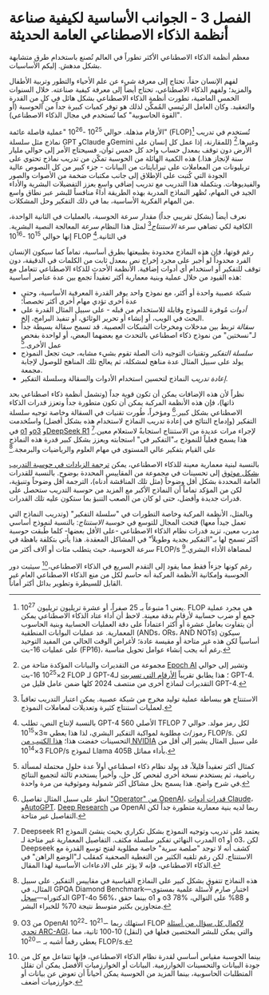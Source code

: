 # الفصل 3 - الجوانب الأساسية لكيفية صناعة أنظمة الذكاء الاصطناعي العامة الحديثة

معظم أنظمة الذكاء الاصطناعي الأكثر تطوراً في العالم تُصنع باستخدام طرق متشابهة بشكل مدهش. إليكم الأساسيات.

لفهم الإنسان حقاً، تحتاج إلى معرفة شيء عن علم الأحياء والتطور وتربية الأطفال والمزيد؛ ولفهم الذكاء الاصطناعي، تحتاج أيضاً إلى معرفة كيفية صناعته. خلال السنوات الخمس الماضية، تطورت أنظمة الذكاء الاصطناعي بشكل هائل في كلٍ من القدرة والتعقيد. وكان العامل الرئيسي المُمكِّن لذلك هو توفر كميات كبيرة جداً من الحوسبة (أو "القوة الحاسوبية" كما تُستخدم في مجال الذكاء الاصطناعي).

الأرقام مذهلة. حوالي 10<sup>25</sup> -10<sup>26</sup> "عملية فاصلة عائمة" (FLOP)[^1] تُستخدم في تدريب نماذج مثل سلسلة GPT وClaude وGemini وغيرها.[^2] (للمقارنة، إذا عمل كل إنسان على الأرض دون توقف بمعدل حساب واحد كل خمس ثوان، فسيحتاج الأمر إلى حوالي مليار سنة لإنجاز هذا.) هذه الكمية الهائلة من الحوسبة تمكّن من تدريب نماذج تحتوي على تريليونات من المعاملات على تيرابايتات من البيانات - جزء كبير من كل النصوص عالية الجودة التي كُتبت على الإطلاق إلى جانب مكتبات ضخمة من الأصوات والصور والفيديوهات. وبتكملة هذا التدريب مع تدريب إضافي واسع يعزز التفضيلات البشرية والأداء الجيد في المهام، تُظهر النماذج المدربة بهذه الطريقة أداءً منافساً للبشر عبر نطاق واسع من المهام الفكرية الأساسية، بما في ذلك التفكير وحل المشكلات.

نعرف أيضاً (بشكل تقريبي جداً) مقدار سرعة الحوسبة، بالعمليات في الثانية الواحدة، الكافية لكي تضاهي سرعة *الاستنتاج*[^3] لمثل هذا النظام *سرعة* المعالجة النصية البشرية. إنها حوالي 10<sup>15</sup> -10<sup>16</sup> FLOP في الثانية.[^4]

رغم قوتها، فإن هذه النماذج محدودة بطبيعتها بطرق أساسية، تماماً كما سيكون الإنسان الفرد محدوداً لو أُجبر على مجرد إخراج نص بمعدل ثابت من الكلمات في الدقيقة، دون توقف للتفكير أو استخدام أي أدوات إضافية. الأنظمة الأحدث للذكاء الاصطناعي تتعامل مع هذه القيود من خلال عملية وبنية معمارية أكثر تعقيداً تجمع بين عدة عناصر أساسية:

- شبكة عصبية واحدة أو أكثر، مع نموذج واحد يوفر القدرة المعرفية الأساسية، وحتى عدة أخرى تؤدي مهام أخرى أكثر تخصصاً؛
- *أدوات* مُوفرة للنموذج وقابلة للاستخدام من قبله - على سبيل المثال القدرة على البحث في الويب، أو إنشاء أو تحرير الوثائق، أو تنفيذ البرامج، إلخ.
- *سقالة* تربط بين مدخلات ومخرجات الشبكات العصبية. قد تسمح سقالة بسيطة جداً لـ"نسختين" من نموذج ذكاء اصطناعي بالتحدث مع بعضهما البعض، أو لواحدة بفحص عمل الأخرى.[^5]
- *سلسلة التفكير* وتقنيات التوجيه ذات الصلة تقوم بشيء مشابه، حيث تجعل النموذج يولد على سبيل المثال عدة مناهج لمشكلة، ثم يعالج تلك المناهج للوصول لإجابة مجمعة.
- *إعادة تدريب* النماذج لتحسين استخدام الأدوات والسقالة وسلسلة التفكير.

نظراً لأن هذه الإضافات يمكن أن تكون قوية جداً (وتشمل أنظمة ذكاء اصطناعي بحد ذاتها)، فإن هذه الأنظمة المركبة يمكن أن تكون متطورة جداً وتعزز قدرات الذكاء الاصطناعي بشكل كبير.[^6] ومؤخراً، طُورت تقنيات في السقالة وخاصة توجيه سلسلة التفكير (وإدماج النتائج في إعادة تدريب النماذج لاستخدام هذه بشكل أفضل) واستُخدمت في [o1](https://openai.com/o1/) و[o3](https://openai.com/index/openai-o3-mini/) و[DeepSeek R1](https://api-docs.deepseek.com/news/news250120) لإجراء مرات عديدة من الاستنتاج استجابةً لاستعلام معين.[^7] هذا يسمح فعلياً للنموذج بـ"التفكير في" استجابته ويعزز بشكل كبير قدرة هذه النماذج على القيام بتفكير عالي المستوى في مهام العلوم والرياضيات والبرمجة.[^8]

بالنسبة لبنية معمارية معينة للذكاء الاصطناعي، يمكن [ترجمة الزيادات في حوسبة التدريب بشكل موثوق](https://arxiv.org/abs/2405.10938) إلى تحسينات في مجموعة من المقاييس المحددة بوضوح. بالنسبة للقدرات العامة المحددة بشكل أقل وضوحاً (مثل تلك المناقشة أدناه)، الترجمة أقل وضوحاً وتنبؤية، لكن من المؤكد تماماً أن النماذج الأكبر مع المزيد من حوسبة التدريب ستحصل على قدرات جديدة وأفضل، حتى لو كان من الصعب التنبؤ بما ستكون عليه تلك القدرات.

وبالمثل، الأنظمة المركبة وخاصة التطورات في "سلسلة التفكير" (وتدريب النماذج التي تعمل جيداً معها) فتحت المجال للتوسع في حوسبة *الاستنتاج*: بالنسبة لنموذج أساسي مدرب معين، تزيد قدرات نظام الذكاء الاصطناعي -على الأقل بعضها- كلما طُبقت حوسبة أكثر تسمح لها بـ"التفكير بجدية وطويلاً" في المشاكل المعقدة. هذا يأتي بتكلفة باهظة في سرعة الحوسبة، حيث يتطلب مئات أو آلاف أكثر من FLOP/s لمضاهاة الأداء البشري.[^9]

رغم كونها جزءاً فقط مما يقود إلى التقدم السريع في الذكاء الاصطناعي،[^10] سيثبت دور الحوسبة وإمكانية الأنظمة المركبة أنه حاسم لكل من منع الذكاء الاصطناعي العام غير القابل للسيطرة وتطوير بدائل أكثر أماناً.


[^1]: 10<sup>27</sup> يعني 1 متبوعاً بـ 25 صفراً، أو عشرة تريليون تريليون. FLOP هي مجرد عملية جمع أو ضرب حسابية لأرقام بدقة معينة. لاحظ أن أداء عتاد الذكاء الاصطناعي يمكن أن يتفاوت بعامل عشرة أو أكثر اعتماداً على دقة العمليات الحسابية وبنية الحاسوب المعمارية. عد عمليات البوابات المنطقية (ANDs، ORs، AND NOTs) سيكون أساسياً لكن هذه غير متاحة أو مقيسة عادة؛ لأغراض الوقت الحالي من المفيد التوحيد على عمليات 16-بت (FP16)، رغم أنه يجب إنشاء عوامل تحويل مناسبة.

[^2]: مجموعة من التقديرات والبيانات المؤكدة متاحة من [Epoch AI](https://epochai.org/data/large-scale-ai-models) وتشير إلى حوالي 2×10<sup>25</sup> 16-بت FLOP لـ GPT-4؛ هذا يطابق تقريباً [الأرقام التي تسربت](https://mpost.io/gpt-4s-leaked-details-shed-light-on-its-massive-scale-and-impressive-architecture/) لـ GPT-4. التقديرات لنماذج أخرى من منتصف 2024 كلها ضمن عامل قليل من GPT-4.

[^3]: الاستنتاج هو ببساطة عملية توليد مخرج من شبكة عصبية. يمكن اعتبار التدريب تعاقباً لعمليات استنتاج كثيرة وتعديلات لمعاملات النموذج.

[^4]: بالنسبة لإنتاج النص، تطلب GPT-4 الأصلي 560 TFLOP لكل رمز مولد. حوالي 7 رموز/ث مطلوبة لمواكبة التفكير البشري، لذا هذا يعطي ≈3×10<sup>15</sup> FLOP/s. لكن التحسينات خفضت هذا؛ [هذا الكتيب من NVIDIA](https://developer.nvidia.com/blog/supercharging-llama-3-1-across-nvidia-platforms/) على سبيل المثال يشير إلى أقل من 3×10<sup>14</sup> FLOP/s لنموذج Llama 405B بأداء مماثل.

[^5]: كمثال أكثر تعقيداً قليلاً، قد يولد نظام ذكاء اصطناعي أولاً عدة حلول محتملة لمسألة رياضية، ثم يستخدم نسخة أخرى لفحص كل حل، وأخيراً يستخدم ثالثة لتجميع النتائج في شرح واضح. هذا يسمح بحل مشاكل أكثر شمولية وموثوقية من مرة واحدة.

[^6]: انظر على سبيل المثال تفاصيل ["Operator" من OpenAI](https://openai.com/index/introducing-operator/)، [قدرات أدوات Claude](https://docs.anthropic.com/en/docs/build-with-claude/computer-use)، و[AutoGPT](https://github.com/Significant-Gravitas/AutoGPT). [Deep Research](https://openai.com/index/introducing-deep-research/) من OpenAI ربما لديه بنية معمارية متطورة جداً لكن التفاصيل غير متاحة.

[^7]: Deepseek R1 يعتمد على تدريب وتوجيه النموذج بشكل تكراري بحيث ينشئ النموذج المدرب النهائي تفكير سلسلة مكثف. التفاصيل المعمارية غير متاحة لـ o1 أو o3، لكن Deepseek كشف أنه لا توجد "صلصة سرية" خاصة مطلوبة لفتح توسع القدرة مع الاستنتاج. لكن رغم تلقيه الكثير من التغطية الصحفية كمقلب لـ"الوضع الراهن" في الذكاء الاصطناعي، فإنه لا يؤثر على الادعاءات الأساسية لهذا المقال.

[^8]: هذه النماذج تتفوق بشكل كبير على النماذج القياسية في مقاييس التفكير. على سبيل المثال، في GPQA Diamond Benchmark—اختبار صارم لأسئلة علمية بمستوى الدكتوراه—[سجل](https://openai.com/index/learning-to-reason-with-llms/) GPT-4o 56%، بينما حقق o1 و o3 78% و 88% على التوالي، متجاوزين بكثير متوسط نتيجة 70% للخبراء البشر.

[^9]: O3 من OpenAI استهلك ربما ∼10<sup>21</sup> -10<sup>22</sup> FLOP [لإكمال كل سؤال من أسئلة تحدي ARC-AGI](https://www.interconnects.ai/p/openais-o3-the-2024-finale-of-ai)، والتي يمكن للبشر المختصين فعلها في (لنقل) 10-100 ثانية، مما يعطي رقماً أشبه بـ ∼10<sup>20</sup> FLOP/s.

[^10]: بينما الحوسبة مقياس أساسي لقدرة نظام الذكاء الاصطناعي، فإنها تتفاعل مع كل من جودة البيانات والتحسينات الخوارزمية. البيانات أو الخوارزميات الأفضل يمكن أن تقلل المتطلبات الحاسوبية، بينما المزيد من الحوسبة يمكن أحياناً أن تعوض عن بيانات أو خوارزميات أضعف.